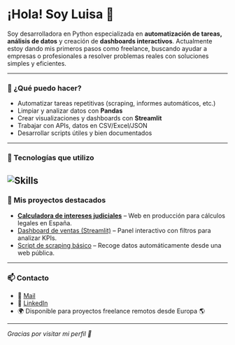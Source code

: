 # ¡Hola! Soy Luisa 👋

Soy desarrolladora en Python especializada en **automatización de tareas, análisis de datos** y creación de **dashboards interactivos**. Actualmente estoy dando mis primeros pasos como freelance, buscando ayudar a empresas o profesionales a resolver problemas reales con soluciones simples y eficientes.

---

### 🚀 ¿Qué puedo hacer?
- Automatizar tareas repetitivas (scraping, informes automáticos, etc.)
- Limpiar y analizar datos con **Pandas**
- Crear visualizaciones y dashboards con **Streamlit**
- Trabajar con APIs, datos en CSV/Excel/JSON
- Desarrollar scripts útiles y bien documentados

---

### 🧰 Tecnologías que utilizo
![Skills](https://go-skill-icons.vercel.app/api/icons?i=python,pandas,seaborn,jupyter,matplotlib,numpy,sqlite,streamlit,scikitlearn,tensorflow,vscode,github,figma&theme=light&perline=14&titles=true)
---

### 📂 Mis proyectos destacados
- [**Calculadora de intereses judiciales**](https://interesesjudiciales.es) – Web en producción para cálculos legales en España.
- [Dashboard de ventas (Streamlit)](link-aquí-pronto) – Panel interactivo con filtros para analizar KPIs.
- [Script de scraping básico](link-pronto) – Recoge datos automáticamente desde una web pública.

---

### 📫 Contacto
- 📧 [Mail](luisagarciatorres@gmail.com)
- 💼 [LinkedIn](https:www.linkedin.com/in/luisa-garcia-torres)  
- 🌍 Disponible para proyectos freelance remotos desde Europa 🌎

---

_Gracias por visitar mi perfil 🤗_  
